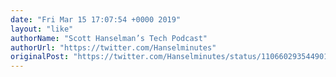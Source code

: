 ```yaml
---
date: "Fri Mar 15 17:07:54 +0000 2019"
layout: "like"
authorName: "Scott Hanselman’s Tech Podcast"
authorUrl: "https://twitter.com/Hanselminutes"
originalPost: "https://twitter.com/Hanselminutes/status/1106602935449018369"
---
```

